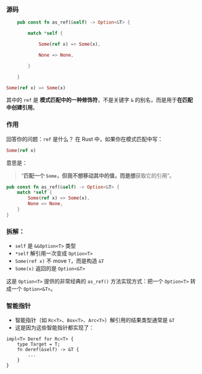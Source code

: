 ### 源码
```rust
    pub const fn as_ref(&self) -> Option<&T> {

        match *self {

            Some(ref x) => Some(x),

            None => None,

        }

    }
```


```rust
Some(ref x) => Some(x)
```
其中的 `ref` 是 **模式匹配中的一种修饰符**，不是关键字 `&` 的别名，而是用于**在匹配中创建引用**。

### 作用
回答你的问题：`ref` 是什么？
在 Rust 中，如果你在模式匹配中写：
```rust
Some(ref x)
```
意思是：

> “**匹配一个 `Some`，但我不想移动其中的值，而是想**获取它的引用”。

```rust
pub const fn as_ref(&self) -> Option<&T> {
    match *self {
        Some(ref x) => Some(x),
        None => None,
    }
}
```
### 拆解：
- `self` 是 `&&Option<T>` 类型
- `*self` 解引用一次变成 `Option<T>`
- `Some(ref x)` 不 move `T`，而是构造 `&T`
- `Some(x)` 返回的是 `Option<&T>`

这是 `Option<T>` 提供的非常经典的 `as_ref()` 方法实现方式：把一个 `Option<T>` 转成一个 `Option<&T>`。

### 智能指针
- 智能指针（如 `Rc<T>`、`Box<T>`、`Arc<T>`）解引用的结果类型通常是 `&T`
- 这是因为这些智能指针都实现了：
```
impl<T> Deref for Rc<T> {
    type Target = T;
    fn deref(&self) -> &T {
        ...
    }
}
```

